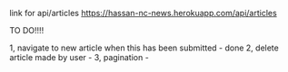link for api/articles
https://hassan-nc-news.herokuapp.com/api/articles


TO DO!!!!

1, navigate to new article when this has been submitted - done
2, delete article made by user -
3, pagination - 